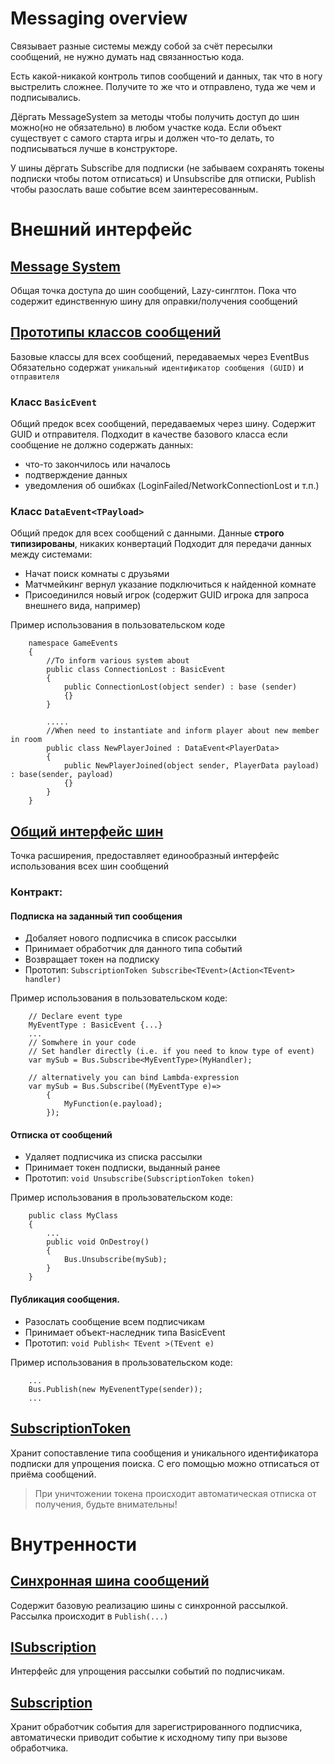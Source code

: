 ﻿# Messaging overview
Связывает разные системы между собой за счёт пересылки сообщений, не нужно думать над связанностью кода.

Есть какой-никакой контроль типов сообщений и данных, так что в ногу выстрелить сложнее. Получите то же что и отправлено, туда же чем и подписывались.

Дёргать MessageSystem за методы чтобы получить доступ до шин можно(но не обязательно) в любом участке кода.
Если объект существует с самого старта игры и должен что-то делать, то подписываться лучше в конструкторе.

У шины дёргать Subscribe для подписки (не забываем сохранять токены подписки чтобы потом отписаться) и Unsubscribe для отписки, Publish чтобы разослать ваше событие всем заинтересованным.

# Внешний интерфейс
 
## [Message System](MessageSystem.cs)
Общая точка доступа до шин сообщений, Lazy-синглтон.
Пока что содержит единственную шину для оправки/получения сообщений

## [Прототипы классов сообщений](./BasicEvent.cs)
Базовые классы для всех сообщений, передаваемых через EventBus
Обязательно содержат `уникальный идентификатор сообщения (GUID)` и `отправителя`

### Класс `BasicEvent`
Общий предок всех сообщений, передаваемых через шину. Содержит GUID и отправителя. 
Подходит в качестве базового класса если сообщение не должно содержать данных:

- что-то закончилось или началось
- подтверждение данных
- уведомления об ошибках (LoginFailed/NetworkConnectionLost  и т.п.)


### Класс `DataEvent<TPayload>`
Общий предок для всех сообщений с данными. Данные **строго типизированы**, никаких конвертаций 
Подходит для передачи данных между системами:

- Начат поиск комнаты с друзьями
- Матчмейкинг вернул указание подключиться к найденной комнате
- Присоединился новый игрок (содержит GUID игрока для запроса внешнего вида, например)

Пример использования в пользовательском коде
```
    namespace GameEvents
    {
        //To inform various system about 
        public class ConnectionLost : BasicEvent
        {
            public ConnectionLost(object sender) : base (sender) 
            {}
        }

        .....
        //When need to instantiate and inform player about new member in room
        public class NewPlayerJoined : DataEvent<PlayerData>
        {
            public NewPlayerJoined(object sender, PlayerData payload) : base(sender, payload) 
            {}
        }
    }
```


## [Общий интерфейс шин](./IEventBus.cs)
Точка расширения, предоставляет единообразный интерфейс использования всех шин сообщений
 
### Контракт:
#### Подписка на заданный тип сообщения

- Добаляет нового подписчика в список рассылки
- Принимает обработчик для данного типа событий
- Возвращает токен на подписку
- Прототип: `SubscriptionToken Subscribe<TEvent>(Action<TEvent> handler)`

Пример использования в пользовательском коде:
```
    // Declare event type
    MyEventType : BasicEvent {...}
    ...
    // Somwhere in your code
    // Set handler directly (i.e. if you need to know type of event)
    var mySub = Bus.Subscribe<MyEventType>(MyHandler);
    
    // alternatively you can bind Lambda-expression
    var mySub = Bus.Subscribe((MyEventType e)=>
        {
            MyFunction(e.payload);
        });
```
#### Отписка от сообщений
- Удаляет подписчика из списка рассылки
- Принимает токен подписки, выданный ранее
- Прототип: `void Unsubscribe(SubscriptionToken token)`
    
Пример использования в прользовательском коде:
```
    public class MyClass
    {
        ...
        public void OnDestroy()
        {
            Bus.Unsubscribe(mySub);
        }
    }
```
#### Публикация сообщения. 
- Разослать сообщение всем подписчикам
- Принимает объект-наследник типа BasicEvent
- Прототип: `void Publish< TEvent >(TEvent e)`

Пример использования в прользовательском коде:
```
    ...
    Bus.Publish(new MyEvenentType(sender));
    ...
```

## [SubscriptionToken](./SubscriptionToken.cs)
Хранит сопоставление типа сообщения и уникального идентификатора подписки для упрощения поиска. С его помощью можно отписаться от приёма сообщений.
> При уничтожении токена происходит автоматическая отписка от получения, будьте внимательны!

# Внутренности
## [Синхронная шина сообщений](./EventBus.cs)
Содержит базовую реализацию шины с синхронной рассылкой. Рассылка происходит в `Publish(...)`

## [ISubscription](./ISubscription.cs)
Интерфейс для упрощения рассылки событий по подписчикам.

## [Subscription](./Subscription.cs)
Хранит обработчик события для зарегистрированного подписчика, автоматически приводит событие к исходному типу при вызове обработчика.
